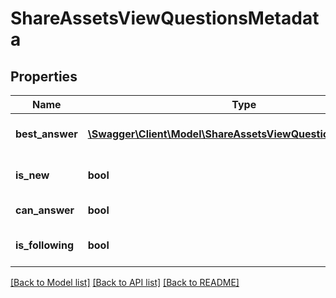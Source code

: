 # ShareAssetsViewQuestionsMetadata

## Properties
Name | Type | Description | Notes
------------ | ------------- | ------------- | -------------
**best_answer** | [**\Swagger\Client\Model\ShareAssetsViewQuestionsBestAnswer**](ShareAssetsViewQuestionsBestAnswer.md) | Question best answer | 
**is_new** | **bool** | Question flag - is new | 
**can_answer** | **bool** | Can answer flag | 
**is_following** | **bool** | Question flag - is following | 

[[Back to Model list]](../README.md#documentation-for-models) [[Back to API list]](../README.md#documentation-for-api-endpoints) [[Back to README]](../README.md)


